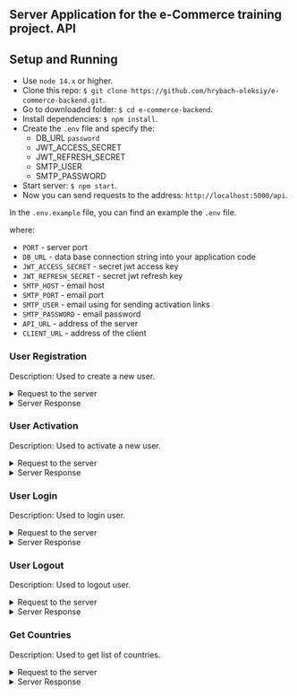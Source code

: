 ## Server Application for the e-Commerce training project. API

## Setup and Running

- Use `node 14.x` or higher.
- Clone this repo: `$ git clone https://github.com/hrybach-oleksiy/e-commerce-backend.git`.
- Go to downloaded folder: `$ cd e-commerce-backend`.
- Install dependencies: `$ npm install`.
- Create the `.env` file and specify the:
  - DB_URL `password`
  - JWT_ACCESS_SECRET
  - JWT_REFRESH_SECRET
  - SMTP_USER
  - SMTP_PASSWORD
- Start server: `$ npm start`.
- Now you can send requests to the address: `http://localhost:5000/api`.

In the `.env.example` file, you can find an example the `.env` file.

where:

- `PORT` - server port
- `DB_URL` - data base connection string into your application code
- `JWT_ACCESS_SECRET` - secret jwt access key
- `JWT_REFRESH_SECRET` - secret jwt refresh key
- `SMTP_HOST` - email host
- `SMTP_PORT` - email port
- `SMTP_USER` - email using for sending activation links
- `SMTP_PASSWORD` - email password
- `API_URL` - address of the server
- `CLIENT_URL` - address of the client

### User Registration

Description: Used to create a new user.

<details>
<summary markdown="span">Request to the server</summary>

- **URL**

  /user/registration

- **Method:**

  `POST`

- **Headers:**

  `'Content-Type': 'application/json'`

- **URL Params**

  None

- **Query Params**

  None

- **Data Params**

```typescript
{
  email: string,
  password: string,
  firstName: string,
  lastName: string,
  dateOfBirth: Date,
  street: string,
  city: string,
  postalCode: string,
  country: string,
}
```

where:

- `email` - user's email
- `password` - user's password
- `firstName` - user's first name
- `lastName` - user's last name
- `dateOfBirth` - user's DOB
- `street` - user's address street
- `city` - user's address city
- `postalCode` - user's address postal code
- `country` - user's address country
</details>

<details>
<summary markdown="span">Server Response</summary>

- **Success Response:**

  - **Code:** 201 CREATED <br />
    **Content:**
    ```json
    {
      "accessToken": "eyJhbGciOiJIUzI1NiIsInR5cCI6IkpXVCJ9.eyJlbWFpbCI6IndvdF9rb25vdG9wQHVrci5uZXQiLCJpZCI6IjY2MzYzMzYxYWQ3MzA1MzZhMTg1NWI1MSIsImlzQWN0aXZhdGVkIjpmYWxzZSwiaWF0IjoxNzE0ODI4MTMyLCJleHAiOjE3MTQ4MjgxNDd9.mUtKjXXvm5A3xMCu6sPs5DyWbJXm520UxFIux3uzWE8",
      "refreshToken": "eyJhbGciOiJIUzI1NiIsInR5cCI6IkpXVCJ9.eyJlbWFpbCI6IndvdF9rb25vdG9wQHVrci5uZXQiLCJpZCI6IjY2MzYzMzYxYWQ3MzA1MzZhMTg1NWI1MSIsImlzQWN0aXZhdGVkIjpmYWxzZSwiaWF0IjoxNzE0ODI4MTMyLCJleHAiOjE3MTc0MjAxMzJ9.9CUrUXyFo6jkEfsXW9nnwJ7vrqNs0CQE79QrZlNr_sk",
      "user": {
        "email": "test@email.com",
        "id": "66363361ad730536a1855b51",
        "isActivated": false
      }
    }
    ```

  where:

* `accessToken` - access token received from the server
* `refreshToken` - refresh token received from the server
* `email` - user's email
* `id` - identifier received from the sever
* `isActivated` - current activation status of the user

- **Error Response:**

- **Code:** 400 BAD REQUEST <br />
  **Content:**

```json
{
  "message": "User with test@email.com is already exist",
  "errors": []
}
```

- **Notes:**

  None

</details>

### User Activation

Description: Used to activate a new user.

<details>
<summary markdown="span">Request to the server</summary>

- **URL**

  /user/activation:link

- **Method:**

  `GET`

- **Headers:**

  None

- **URL Params**

  `link=[string]`

- **Query Params**

  None

- **Data Params**

  None

</details>

<details>
<summary markdown="span">Server Response</summary>

As a response server redirect the user to the client page and set `isActivated` field as `true`

</details>

### User Login

Description: Used to login user.

<details>
<summary markdown="span">Request to the server</summary>

- **URL**

  /user/login

- **Method:**

  `POST`

- **Headers:**

  `'Content-Type': 'application/json'`

- **URL Params**

  None

- **Query Params**

  None

- **Data Params**

```typescript
{
  email: string,
  password: string,
}
```

where:

- `email` - user's email
- `password` - user's password

</details>

<details>
<summary markdown="span">Server Response</summary>

- **Success Response:**

  - **Code:** 200 <br />
    **Content:**
    ```json
    {
      "accessToken": "eyJhbGciOiJIUzI1NiIsInR5cCI6IkpXVCJ9.eyJlbWFpbCI6IndvdF9rb25vdG9wQHVrci5uZXQiLCJpZCI6IjY2MzYzMzYxYWQ3MzA1MzZhMTg1NWI1MSIsImlzQWN0aXZhdGVkIjpmYWxzZSwiaWF0IjoxNzE0ODI4MTMyLCJleHAiOjE3MTQ4MjgxNDd9.mUtKjXXvm5A3xMCu6sPs5DyWbJXm520UxFIux3uzWE8",
      "refreshToken": "eyJhbGciOiJIUzI1NiIsInR5cCI6IkpXVCJ9.eyJlbWFpbCI6IndvdF9rb25vdG9wQHVrci5uZXQiLCJpZCI6IjY2MzYzMzYxYWQ3MzA1MzZhMTg1NWI1MSIsImlzQWN0aXZhdGVkIjpmYWxzZSwiaWF0IjoxNzE0ODI4MTMyLCJleHAiOjE3MTc0MjAxMzJ9.9CUrUXyFo6jkEfsXW9nnwJ7vrqNs0CQE79QrZlNr_sk",
      "user": {
        "email": "test@email.com",
        "id": "66363361ad730536a1855b51",
        "isActivated": true
      }
    }
    ```

  where:

* `accessToken` - access token received from the server
* `refreshToken` - refresh token received from the server
* `email` - user's email
* `id` - identifier received from the sever
* `isActivated` - current activation status of the user

- **Error Response:**

- **Code:** 400 BAD REQUEST <br />
  **Content:**

```json
{
  "message": "The user with such email was not found",
  "errors": []
}
```

OR

```json
{
  "message": "Invalid Password",
  "errors": []
}
```

- **Notes:**

  None

</details>

### User Logout

Description: Used to logout user.

<details>
<summary markdown="span">Request to the server</summary>

- **URL**

  /user/logout

- **Method:**

  `POST`

- **Headers:**

  `'Content-Type': 'application/json'`

- **URL Params**

  None

- **Query Params**

  None

- **Data Params**

```typescript
{
  email: string,
  password: string,
}
```

where:

- `email` - user's email
- `password` - user's password
</details>

<details>
<summary markdown="span">Server Response</summary>

- **Success Response:**

  - **Code:** 200 <br />
    **Content:**

```json
{
  "acknowledged": true,
  "deletedCount": 1
}
```

where:

- `acknowledged` - a boolean value indicating whether the operation was successfully acknowledged by the server.
- `deletedCount` - the number of documents deleted from the database as a result of the operation.

- **Error Response:**

- **Notes:**

  None

</details>

### Get Countries

Description: Used to get list of countries.

<details>
<summary markdown="span">Request to the server</summary>

- **URL**

  /country

- **Method:**

  `GET`

- **Headers:**

  None

- **URL Params**

  None

- **Query Params**

  None

- **Data Params**

  None

</details>

<details>
<summary markdown="span">Server Response</summary>

- **Success Response:**

  - **Code:** 200 <br />
    **Content:**

  ```json
  [
    {
      "name": "Gabon",
      "id": "663679d84177dfc31acbe6b1"
    }
  ]
  ```

  where:

* `name` - country name
* `id` - identifier received from the sever

- **Error Response:**

- **Notes:**

  None

</details>
